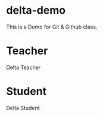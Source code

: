 # delta-demo
This is a Demo for Git &amp; Github class.

# Teacher
Delta Teacher

# Student
Delta Student